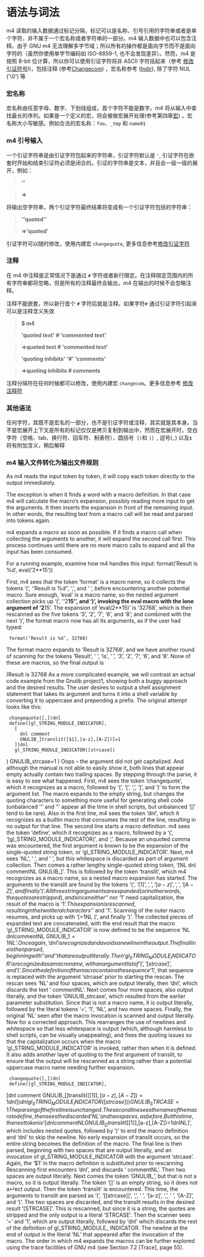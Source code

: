 # 语法与词法

m4 读取的输入数据通过标记分隔，标记可以是名称、引号引用的字符串或者是单个字符，并不属于一个宏名称或者字符串的一部分。m4 输入数据中也可以包含注释。由于 GNU m4 无法理解多字节域；所以所有的操作都是面向字节而不是面向字符的（虽然你使用单字节编码如 ISO-8859-1, 也不会发现差异）。然而，m4 是按照 8-bit 位计算，所以你可以使用引证字符将非 ASCII 字符括起来（参考 [修改引证符号]()I)，包括注释 (参考[Changecom]()) ，宏名称参考 ([Indir]()), 除了字符 NUL ('\0') 等

### 宏名称

宏名称由任意字母、数字、下划线组成，首个字符不能是数字。m4 将从输入中查找最长的序列。如果是一个定义的宏，将会被做宏展开处理(参考第四章[宏]()) 。宏名称大小写敏感。例如合法的宏名称：`foo`、`_tmp` 和 `name01`

### m4 引号输入

一个引证字符串是由引证字符包起来的字符串，引证字符默认是 `'`, 引证字符在嵌套时开始和结束引证符必须是闭合的。引证的字符串是文本，并且会一级一级的展开，例如：

>**''**

>**=>**

将输出空字符串，两个引证字符最终结果将变成有一个引证字符包括的字符串：

>**''quoted''**

>**=>'quoted'**

引证字符可以随时修改，使用内建宏 `changequote`, 更多信息参考[修改引证字符]()

### 注释

在 m4 中注释是正常情况下是通过 `#` 字符或者新行限定。在注释限定范围内的所有字符串都将忽略，但是所有的注释最终会输出，m4 在输出的时候不会忽略注释。

注释不能嵌套，所以新行首个 `#` 字符后就是注释。如果字符`#` 通过引证字符引起来可以是注释含义失效 

>**$ m4**

>**'quoted text' # 'commented text'**

>**=>quoted text # 'commented text'** 

>**'quoting inhibits' '#' 'comments'**

>**=>quoting inhibits # comments**

注释分隔符在任何时候都可以修改，使用内建宏 `changecom`。更多信息参考 [修改注释符]()

### 其他语法

任何字符，其既不是宏名的一部分，也不是引证字符或注释，其实就是其本身。当不是宏展开上下文是所有的标记仅仅是拷贝复制到输出中，然而在宏展开时，空白字符（空格、tab、换行符、回车符、制表符），圆括号（`(`和 `)`）, 逗号(`,`) 以及`$` 将有附加含义，稍后解释 

### m4 输入文件转化为输出文件规则

As m4 reads the input token by token, it will copy each token directly to the output immediately.

The exception is when it finds a word with a macro definition. In that case m4 will calculate the macro’s expansion, possibly reading more input to get the arguments. It then inserts the expansion in front of the remaining input. In other words, the resulting text from a macro call will be read and parsed into tokens again.

m4 expands a macro as soon as possible. If it finds a macro call when collecting the arguments to another, it will expand the second call first. This process continues until there are no more macro calls to expand and all the input has been consumed.

For a running example, examine how m4 handles this input: format(‘Result is %d’, eval(‘2**15’))

First, m4 sees that the token ‘format’ is a macro name, so it collects the tokens ‘(’, ‘‘Result is %d’’, ‘,’, and ‘ ’, before encountering another potential macro. Sure enough, ‘eval’ is a macro name, so the nested argument collection picks up ‘(’, ‘‘2**15’’, and ‘)’, invoking the eval macro with the lone argument of ‘2**15’. The expansion of ‘eval(2**15)’ is ‘32768’, which is then rescanned as the five tokens ‘3’, ‘2’, ‘7’, ‘6’, and ‘8’; and combined with the next ‘)’, the format macro now has all its arguments, as if the user had typed:

     format(‘Result is %d’, 32768)

The format macro expands to ‘Result is 32768’, and we have another round of scanning for the tokens ‘Result’, ‘ ’, ‘is’, ‘ ’, ‘3’, ‘2’, ‘7’, ‘6’, and ‘8’. None of these are macros, so the final output is

)Result is 32768
As a more complicated example, we will contrast an actual code example from the Gnulib project1, showing both a buggy approach and the desired results. The user desires to output a shell assignment statement that takes its argument and turns it into a shell variable by converting it to uppercase and prepending a prefix. The original attempt looks like this:

     changequote([,])dnl
     define([gl_STRING_MODULE_INDICATOR],
       [
         dnl comment
         GNULIB_]translit([$1],[a-z],[A-Z])[=1
       ])dnl
       gl_STRING_MODULE_INDICATOR([strcase])

) GNULIB_strcase=1 )
Oops – the argument did not get capitalized. And although the manual is not able to easily show it, both lines that appear empty actually contain two trailing spaces. By stepping through the parse, it is easy to see what happened. First, m4 sees the token ‘changequote’, which it recognizes as a macro, followed by ‘(’, ‘[’, ‘,’, ‘]’, and ‘)’ to form the argument list. The macro expands to the empty string, but changes the quoting characters to something more useful for generating shell code (unbalanced ‘‘’ and ‘’’ appear all the time in shell scripts, but unbalanced ‘[]’ tend to be rare). Also in the first line, m4 sees the token ‘dnl’, which it recognizes as a builtin macro that consumes the rest of the line, resulting in no output for that line.
The second line starts a macro definition. m4 sees the token ‘define’, which it recognizes as a macro, followed by a ‘(’, ‘[gl_STRING_MODULE_INDICATOR]’, and ‘,’. Because an unquoted comma was encountered, the first argument is known to be the expansion of the single-quoted string token, or ‘gl_STRING_MODULE_INDICATOR’. Next, m4 sees ‘NL’, ‘ ’, and ‘ ’, but this whitespace is discarded as part of argument collection. Then comes a rather lengthy single-quoted string token, ‘[NL dnl commentNL GNULIB_]’. This is followed by the token ‘translit’, which m4 recognizes as a macro name, so a nested macro expansion has started.
The arguments to the translit are found by the tokens ‘(’, ‘[$1]’, ‘,’, ‘[a-z]’, ‘,’, ‘[A-Z]’, and finally ‘)’. All three string arguments are expanded (or in other words, the quotes are stripped), and since neither ‘$’ nor ‘1’ need capitalization, the result of the macro is ‘$1’. This expansion is rescanned, resulting in the two literal characters ‘$’ and ‘1’.
Scanning of the outer macro resumes, and picks up with ‘[=1NL ]’, and finally ‘)’. The collected pieces of expanded text are concatenated, with the end result that the macro ‘gl_STRING_MODULE_INDICATOR’ is now defined to be the sequence ‘NL dnlcommentNL GNULIB_$1=1NL ’. Once again, ‘dnl’ is recognized and avoids a newline in the output.
The final line is then parsed, beginning with ‘ ’ and ‘ ’ that are output literally. Then ‘gl_STRING_MODULE_INDICATOR’ is recognized as a macro name, with an argument list of ‘(’, ‘[strcase]’, and ‘)’. Since the definition of the macro contains the sequence ‘$1’, that sequence is replaced with the argument ‘strcase’ prior to starting the rescan. The rescan sees ‘NL’ and four spaces, which are output literally, then ‘dnl’, which discards the text ‘ commentNL’. Next comes four more spaces, also output literally, and the token ‘GNULIB_strcase’, which resulted from the earlier parameter substitution. Since that is not a macro name, it is output literally, followed by the literal tokens ‘=’, ‘1’, ‘NL’, and two more spaces. Finally, the original ‘NL’ seen after the macro invocation is scanned and output literally.
Now for a corrected approach. This rearranges the use of newlines and whitespace so that less whitespace is output (which, although harmless to shell scripts, can be visually unappealing), and fixes the quoting issues so that the capitalization occurs when the macro ‘gl_STRING_MODULE_INDICATOR’ is invoked, rather then when it is defined. It also adds another layer of quoting to the first argument of translit, to ensure that the output will be rescanned as a string rather than a potential uppercase macro name needing further expansion.

     changequote([,])dnl
     define([gl_STRING_MODULE_INDICATOR],
[dnl comment
       GNULIB_[]translit([[$1]], [a-z], [A-Z])=1dnl
     ])dnl
gl_STRING_MODULE_INDICATOR([strcase]) ) GNULIB_STRCASE=1
The parsing of the first line is unchanged. The second line sees the name of the macro to define, then sees the discarded ‘NL’ and two spaces, as before. But this time, the next token is ‘[dnlcommentNL GNULIB_[]translit([[$1]],[a-z],[A-Z])=1dnlNL]’, which includes nested quotes, followed by ‘)’ to end the macro definition and ‘dnl’ to skip the newline. No early expansion of translit occurs, so the entire string becomes the definition of the macro.
The final line is then parsed, beginning with two spaces that are output literally, and an invocation of gl_STRING_MODULE_INDICATOR with the argument ‘strcase’. Again, the ‘$1’ in the macro definition is substituted prior to rescanning. Rescanning first encounters ‘dnl’, and discards ‘ commentNL’. Then two spaces are output literally. Next comes the token ‘GNULIB_’, but that is not a macro, so it is output literally. The token ‘[]’ is an empty string, so it does not a↵ect output. Then the token ‘translit’ is encountered.
This time, the arguments to translit are parsed as ‘(’, ‘[[strcase]]’, ‘,’, ‘ ’, ‘[a-z]’, ‘,’, ‘ ’, ‘[A-Z]’, and ‘)’. The two spaces are discarded, and the translit results in the desired result ‘[STRCASE]’. This is rescanned, but since it is a string, the quotes are stripped and the only output is a literal ‘STRCASE’. Then the scanner sees ‘=’ and ‘1’, which are output literally, followed by ‘dnl’ which discards the rest of the definition of gl_STRING_MODULE_ INDICATOR. The newline at the end of output is the literal ‘NL’ that appeared after the invocation of the macro.
The order in which m4 expands the macros can be further explored using the trace facilities of GNU m4 (see Section 7.2 [Trace], page 55).
